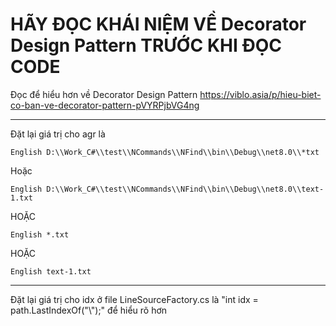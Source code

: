 # HÃY ĐỌC KHÁI NIỆM VỀ Decorator Design Pattern TRƯỚC KHI ĐỌC CODE

Đọc để hiểu hơn về Decorator Design Pattern
https://viblo.asia/p/hieu-biet-co-ban-ve-decorator-pattern-pVYRPjbVG4ng

----------------------

﻿Đặt lại giá trị cho agr là 

	English D:\\Work_C#\\test\\NCommands\\NFind\\bin\\Debug\\net8.0\\*txt

Hoặc

	English D:\\Work_C#\\test\\NCommands\\NFind\\bin\\Debug\\net8.0\\text-1.txt

HOẶC 

	English *.txt 

HOẶC 

	English text-1.txt 

----------------------

Đặt lại giá trị cho idx ở file LineSourceFactory.cs là "int idx = path.LastIndexOf("\\");" để hiểu rõ hơn




